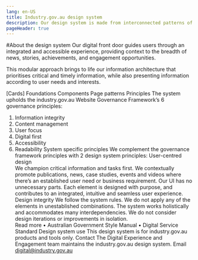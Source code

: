 ```yaml
---
lang: en-US
title: Industry.gov.au design system
description: Our design system is made from interconnected patterns of repeating elements that combine to create a cohesive experience.
pageHeader: true
---
```


#About the design system
Our digital front door guides users through an integrated and accessible experience, providing context to the breadth of news, stories, achievements, and engagement opportunities.

This modular approach brings to life our information architecture that prioritises critical and timely information, while also presenting information according to user needs and interests.

[Cards]
Foundations
Components
Page patterns
Principles
The system upholds the industry.gov.au Website Governance Framework’s 6 governance principles:
1. Information integrity
2. Content management
3. User focus
4. Digital first
5. Accessibility
6. Readability
   System specific principles
   We complement the governance framework principles with 2 design system principles:
   User-centred design  
   We champion critical information and tasks first. We contextually promote publications, news, case studies, events and videos where there’s an established user need or business requirement.
   Our UI has no unnecessary parts. Each element is designed with purpose, and contributes to an integrated, intuitive and seamless user experience.
   Design integrity
   We follow the system rules. We do not apply any of the elements in unestablished combinations. The system works holistically and accommodates many interdependencies. We do not consider design iterations or improvements in isolation.  
   Read more
   •	Australian Government Style Manual
   •	Digital Service Standard
   Design system use
   This design system is for industry.gov.au products and tools only.
   Contact
   The Digital Experience and Engagement team maintains the industry.gov.au design system.
   Email digital@industry.gov.au 



















